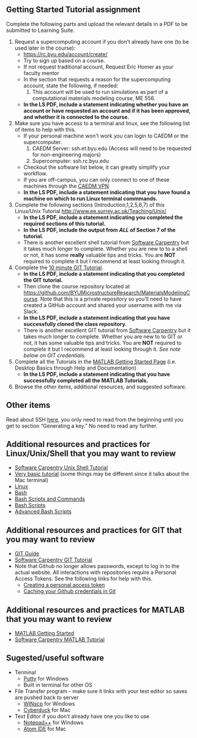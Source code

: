## Getting Started Tutorial assignment

Complete the following parts and upload the relevant details in a PDF to be submitted to Learning Suite.

1.	Request a supercomputing account if you don't already have one (to be used later in the course):
    *	<https://rc.byu.edu/account/create/>
    * Try to sign up based on a course. 
    * If not request traditional account, Request Eric Homer as your faculty mentor
    * In the section that requests a reason for the supercomputing account, state the following, if needed:
        1. This account will be used to run simulations as part of a computational materials modeling course, ME 556.
    * **In the LS PDF, include a statement indicating whether you have an account or have requested an account and if it has been approved, and whether it is connected to the course.**
2.  Make sure you have access to a terminal and linux, see the following list of items to help with this.
    * If your personal machine won't work you can login to CAEDM or the supercomputer. 
        1. CAEDM Server: ssh.et.byu.edu (Access will need to be requested for non-engineering majors)
        2. Supercomputer: ssh.rc.byu.edu
    * Checkout the software list below, it can greatly simplify your workflow.
    * If you are off-campus, you can only connect to one of these machines through the [CAEDM VPN](https://caedm.et.byu.edu/wiki/index.php5?title=VPN)
    * **In the LS PDF, include a statement indicating that you have found a machine on which to run Linux terminal commmands.**
3.	Complete the following sections (Introduction,1,2,5,6,7) of this Linux/Unix Tutorial <http://www.ee.surrey.ac.uk/Teaching/Unix/> 
    * **In the LS PDF, include a statement indicating you completed the required sections of this tutorial.**
    * **In the LS PDF, include the output from *ALL* of Section 7 of the tutorial.**
    * There is another excellent shell tutorial from [Software Carpentry](https://swcarpentry.github.io/shell-novice/) but it takes much longer to complete. Whether you are new to to a shell or not, it has some **really** valuable tips and tricks. You are **NOT** required to complete it but I recommend at least looking through it.
4.  Complete the [10 minute GIT Tutorial](https://www.freecodecamp.org/news/learn-the-basics-of-git-in-under-10-minutes-da548267cc91/).
    * **In the LS PDF, include a statement indicating that you completed the GIT tutorial.**
    * Then clone the course repository located at <https://github.com/BYUMicrostructureResearch/MaterialsModelingCourse>. Note that this is a private repository so you'll need to have created a GitHub account and shared your username with me via Slack.
    * **In the LS PDF, include a statement indicating that you have successfully cloned the class repository.**
    * There is another excellent GIT tutorial from [Software Carpentry](https://swcarpentry.github.io/git-novice/) but it takes much longer to complete. Whether you are new to to GIT or not, it has some valuable tips and tricks. You are **NOT** required to complete it but I recommend at least looking through it. *See note below on GIT credentials.*
5.  Complete all the Tutorials in the [MATLAB Getting Started Page](https://www.mathworks.com/help/matlab/getting-started-with-matlab.html) (i.e. Desktop Basics through Help and Documentation)
    * **In the LS PDF, include a statement indicating that you have successfully completed all the MATLAB Tutorials.**
6.  Browse the other items, additional resources, and suggested software. 




## Other items
Read about SSH [here](http://support.suso.com/supki/SSH_Tutorial_for_Linux), you only need to read from the beginning until you get to section “Generating a key.” No need to read any further.

## Additional resources and practices for Linux/Unix/Shell that you may want to review
* [Software Carpentry Unix Shell Tutorial](https://swcarpentry.github.io/shell-novice/)
* [Very basic tutorial](https://www.taniarascia.com/how-to-use-the-command-line-for-apple-macos-and-linux/) (some things may be different since it talks about the Mac terminal)
* [Linux](https://caedm.et.byu.edu/wiki/index.php5/Linux)
* [Bash](http://www.hypexr.org/bash_tutorial.php)
* [Bash Scripts and Commands](http://tldp.org/HOWTO/Bash-Prog-Intro-HOWTO.html)
* [Bash Scripts](http://linuxconfig.org/bash-scripting-tutorial)
* [Advanced Bash Scripts](http://tldp.org/LDP/abs/html/)

## Additional resources and practices for GIT that you may want to review
* [GIT Guide](http://rogerdudler.github.io/git-guide/)
* [Software Carpentry GIT Tutorial](https://swcarpentry.github.io/git-novice/)
* Note that Github no longer allows passwords, except to log in to the actual website. All interactions with repositories require a Personal Access Tokens. See the following links for help with this.
    * [Creating a personal access token](https://docs.github.com/en/authentication/keeping-your-account-and-data-secure/creating-a-personal-access-token)
    * [Caching your Github credentials in Git](https://docs.github.com/en/get-started/getting-started-with-git/caching-your-github-credentials-in-git)

## Additional resources and practices for MATLAB that you may want to review
* [MATLAB Getting Started](https://www.mathworks.com/help/matlab/getting-started-with-matlab.html)
* [Software Carpentry MATLAB Tutorial](https://swcarpentry.github.io/matlab-novice-inflammation/)

## Sugested/useful software
* Terminal
    * [Putty](http://www.putty.org/) for Windows
    * Built in terminal for other OS
* File Transfer program - make sure it links with your text editor so saves are pushed back to server
    * [WINscp](https://winscp.net/eng/index.php) for Windows
    * [Cyberduck](https://cyberduck.io/) for Mac
* Text Editor if you don't already have one you like to use
    * [Notepad++](https://notepad-plus-plus.org/) for Windows
    * [Atom IDE](https://ide.atom.io/) for Mac
